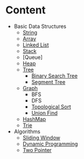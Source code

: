 # Content
- Basic Data Structures
  - [String](https://github.com/rexbean/L/blob/master/Type/String.md)
  - [Array](https://github.com/rexbean/L/blob/master/Type/LinkedList/Array.md)
  - [Linked List](https://github.com/rexbean/L/blob/master/Type/LinkedList/LinkedList.md)
  - [Stack](https://github.com/rexbean/L/blob/master/Type/Stack.md)
  - [Queue]
  - [Heap](https://github.com/rexbean/L/blob/master/Type/Heap.md)
  - [Tree](https://github.com/rexbean/L/blob/master/Type/Tree/Tree.md)
    - [Binary Search Tree](https://github.com/rexbean/L/blob/master/Type/Tree/BST.md)
    - [Segment Tree](https://github.com/rexbean/L/blob/master/Type/Tree/SegmentTree.md)
  - [Graph](https://github.com/rexbean/L/blob/master/Type/Graph/Graph.md)
    - BFS
    - DFS
    - [Topological Sort](https://github.com/rexbean/L/blob/master/Type/Graph/TopologicalSort.md)
    - [Union Find](https://github.com/rexbean/L/blob/master/Type/Graph/UnionFind.md)
  - [HashMap](https://github.com/rexbean/L/blob/master/Type/HashMap/HashMap.md)
  - [Trie](https://github.com/rexbean/L/blob/master/Type/Trie/Trie.md)
- Algorithms
  - [Sliding Window](https://github.com/rexbean/L/blob/master/Type/HashMap/SlidingWindow.md)
  - [Dynamic Programming](https://github.com/rexbean/L/blob/master/Type/DP.md)
  - [Two Pointer](https://github.com/rexbean/L/blob/master/Type/TwoPointer.md)
